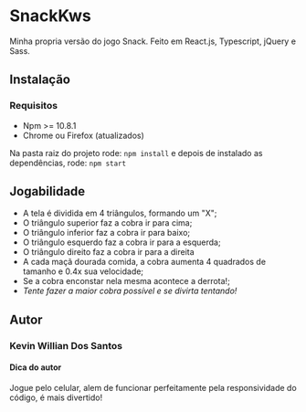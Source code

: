 # SnackKws
Minha propria versão do jogo Snack. Feito em React.js, Typescript, jQuery e Sass.

## Instalação

### Requisitos
  - Npm >= 10.8.1
  - Chrome ou Firefox (atualizados)

 Na pasta raiz do projeto rode:
 `npm install` e depois de instalado as dependências, rode: `npm start`

 ## Jogabilidade

  - A tela é dividida em 4 triângulos, formando um "X";
  - O triângulo superior faz a cobra ir para cima;
  - O triângulo inferior faz a cobra ir para baixo;
  - O triângulo esquerdo faz a cobra ir para a esquerda;
  - O triângulo direito faz a cobra ir para a direita
  - A cada maçã dourada comida, a cobra aumenta 4 quadrados de tamanho e 0.4x sua velocidade;
  - Se a cobra enconstar nela mesma acontece a derrota!;
  - *Tente fazer a maior cobra possível e se divirta tentando!*

## Autor

### Kevin Willian Dos Santos

#### Dica do autor

Jogue pelo celular, alem de funcionar perfeitamente pela responsividade do código, é mais divertido!
